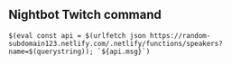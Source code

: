 ## Nightbot Twitch command
```
$(eval const api = $(urlfetch json https://random-subdomain123.netlify.com/.netlify/functions/speakers?name=$(querystring)); `${api.msg}`)
```